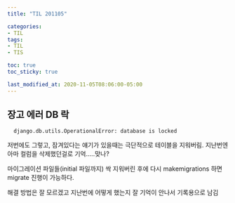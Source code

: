 ```yaml
---
title: "TIL 201105"

categories:
- TIL
tags:
- TIL
- TIS

toc: true
toc_sticky: true

last_modified_at: 2020-11-05T08:06:00-05:00
---
```

## 장고 에러 DB 락

      django.db.utils.OperationalError: database is locked
      
저번에도 그렇고, 잠겨있다는 얘기가 있을때는 극단적으로 테이블을 지워버림. 지난번엔 아마 컬럼을 삭제했던걸로 기억.....맞나?

마이그레이션 파일들(initial 파일까지) 싹 지워버린 후에 다시 makemigrations 하면 migrate 진행이 가능하다.

해결 방법은 잘 모르겠고 지난번에 어떻게 했는지 잘 기억이 안나서 기록용으로 남김
